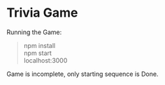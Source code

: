 # Trivia Game

Running the Game:
> npm install \
> npm start \
> localhost:3000

Game is incomplete, only starting sequence is Done.